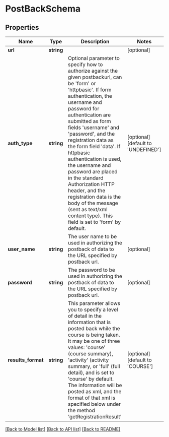 # PostBackSchema

## Properties
Name | Type | Description | Notes
------------ | ------------- | ------------- | -------------
**url** | **string** |  | [optional] 
**auth_type** | **string** | Optional parameter to specify how to authorize against the given postbackurl, can be &#39;form&#39; or &#39;httpbasic&#39;. If form authentication, the username and password for authentication are submitted as form fields &#39;username&#39; and &#39;password&#39;, and the registration data as the form field &#39;data&#39;. If httpbasic authentication is used, the username and password are placed in the standard Authorization HTTP header, and the registration data is the body of the message (sent as text/xml content type). This field is set to &#39;form&#39; by default. | [optional] [default to 'UNDEFINED']
**user_name** | **string** | The user name to be used in authorizing the postback of data to the URL specified by postback url. | [optional] 
**password** | **string** | The password to be used in authorizing the postback of data to the URL specified by postback url. | [optional] 
**results_format** | **string** | This parameter allows you to specify a level of detail in the information that is posted back while the course is being taken. It may be one of three values: &#39;course&#39; (course summary), &#39;activity&#39; (activity summary, or &#39;full&#39; (full detail), and is set to &#39;course&#39; by default. The information will be posted as xml, and the format of that xml is specified below under the method &#39;getRegistrationResult&#39; | [optional] [default to 'COURSE']

[[Back to Model list]](../README.md#documentation-for-models) [[Back to API list]](../README.md#documentation-for-api-endpoints) [[Back to README]](../README.md)


